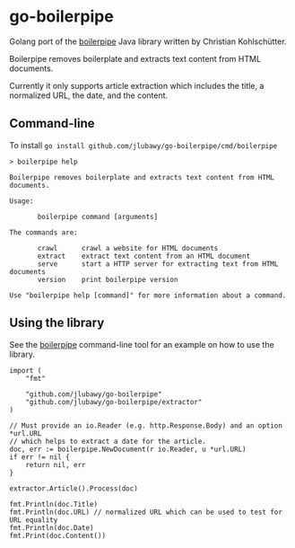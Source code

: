 # go-boilerpipe

Golang port of the [boilerpipe](https://github.com/kohlschutter/boilerpipe)
Java library written by Christian Kohlschütter.

Boilerpipe removes boilerplate and extracts text content from HTML documents.

Currently it only supports article extraction which includes the title, a
normalized URL, the date, and the content.


## Command-line

To install ```go install github.com/jlubawy/go-boilerpipe/cmd/boilerpipe```

    > boilerpipe help

    Boilerpipe removes boilerplate and extracts text content from HTML documents.

    Usage:

           boilerpipe command [arguments]

    The commands are:

           crawl      crawl a website for HTML documents
           extract    extract text content from an HTML document
           serve      start a HTTP server for extracting text from HTML documents
           version    print boilerpipe version

    Use "boilerpipe help [command]" for more information about a command.


## Using the library

See the [boilerpipe](boilerpipe/main.go) command-line tool for an example on how to use the library.

    import (
        "fmt"

        "github.com/jlubawy/go-boilerpipe"
        "github.com/jlubawy/go-boilerpipe/extractor"
    )

    // Must provide an io.Reader (e.g. http.Response.Body) and an option *url.URL
    // which helps to extract a date for the article.
    doc, err := boilerpipe.NewDocument(r io.Reader, u *url.URL)
    if err != nil {
        return nil, err
    }

    extractor.Article().Process(doc)

    fmt.Println(doc.Title)
    fmt.Println(doc.URL) // normalized URL which can be used to test for URL equality
    fmt.Println(doc.Date)
    fmt.Print(doc.Content())
